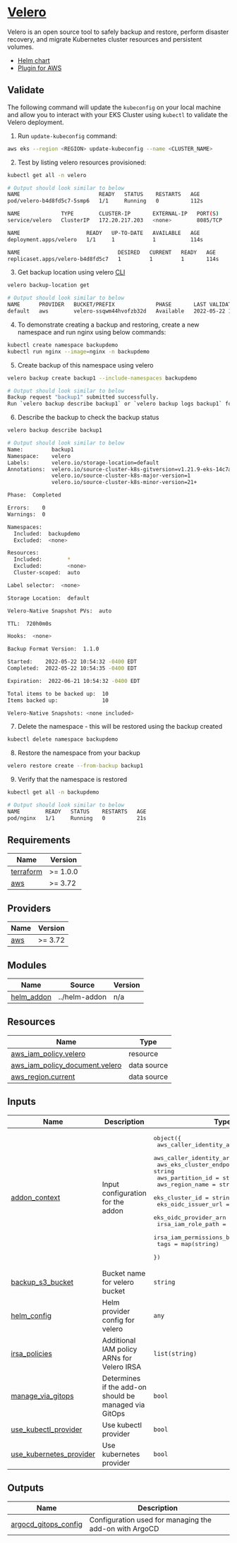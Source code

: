 # [Velero](https://velero.io/)

Velero is an open source tool to safely backup and restore, perform disaster recovery, and migrate Kubernetes cluster resources and persistent volumes.

- [Helm chart](https://github.com/vmware-tanzu/helm-charts/tree/main/charts/velero)
- [Plugin for AWS](https://github.com/vmware-tanzu/velero-plugin-for-aws)

## Validate

The following command will update the `kubeconfig` on your local machine and allow you to interact with your EKS Cluster using `kubectl` to validate the Velero deployment.

1. Run `update-kubeconfig` command:

```bash
aws eks --region <REGION> update-kubeconfig --name <CLUSTER_NAME>
```

2. Test by listing velero resources provisioned:

```bash
kubectl get all -n velero

# Output should look similar to below
NAME                         READY   STATUS    RESTARTS   AGE
pod/velero-b4d8fd5c7-5smp6   1/1     Running   0          112s

NAME             TYPE        CLUSTER-IP       EXTERNAL-IP   PORT(S)    AGE
service/velero   ClusterIP   172.20.217.203   <none>        8085/TCP   114s

NAME                     READY   UP-TO-DATE   AVAILABLE   AGE
deployment.apps/velero   1/1     1            1           114s

NAME                               DESIRED   CURRENT   READY   AGE
replicaset.apps/velero-b4d8fd5c7   1         1         1       114s
```

3. Get backup location using velero [CLI](https://velero.io/docs/v1.8/basic-install/#install-the-cli)

```bash
velero backup-location get

# Output should look similar to below
NAME      PROVIDER   BUCKET/PREFIX             PHASE       LAST VALIDATED                  ACCESS MODE   DEFAULT
default   aws        velero-ssqwm44hvofzb32d   Available   2022-05-22 10:53:26 -0400 EDT   ReadWrite     true
```

4. To demonstrate creating a backup and restoring, create a new namespace and run nginx using below commands:

```bash
kubectl create namespace backupdemo
kubectl run nginx --image=nginx -n backupdemo
```

5. Create backup of this namespace using velero

```bash
velero backup create backup1 --include-namespaces backupdemo

# Output should look similar to below
Backup request "backup1" submitted successfully.
Run `velero backup describe backup1` or `velero backup logs backup1` for more details.
```

6. Describe the backup to check the backup status

```bash
velero backup describe backup1

# Output should look similar to below
Name:         backup1
Namespace:    velero
Labels:       velero.io/storage-location=default
Annotations:  velero.io/source-cluster-k8s-gitversion=v1.21.9-eks-14c7a48
              velero.io/source-cluster-k8s-major-version=1
              velero.io/source-cluster-k8s-minor-version=21+

Phase:  Completed

Errors:    0
Warnings:  0

Namespaces:
  Included:  backupdemo
  Excluded:  <none>

Resources:
  Included:        *
  Excluded:        <none>
  Cluster-scoped:  auto

Label selector:  <none>

Storage Location:  default

Velero-Native Snapshot PVs:  auto

TTL:  720h0m0s

Hooks:  <none>

Backup Format Version:  1.1.0

Started:    2022-05-22 10:54:32 -0400 EDT
Completed:  2022-05-22 10:54:35 -0400 EDT

Expiration:  2022-06-21 10:54:32 -0400 EDT

Total items to be backed up:  10
Items backed up:              10

Velero-Native Snapshots: <none included>
```

7. Delete the namespace - this will be restored using the backup created

```bash
kubectl delete namespace backupdemo
```

8. Restore the namespace from your backup

```bash
velero restore create --from-backup backup1
```

9. Verify that the namespace is restored

```bash
kubectl get all -n backupdemo

# Output should look similar to below
NAME        READY   STATUS    RESTARTS   AGE
pod/nginx   1/1     Running   0          21s
```

<!-- BEGINNING OF PRE-COMMIT-TERRAFORM DOCS HOOK -->
## Requirements

| Name | Version |
|------|---------|
| <a name="requirement_terraform"></a> [terraform](#requirement\_terraform) | >= 1.0.0 |
| <a name="requirement_aws"></a> [aws](#requirement\_aws) | >= 3.72 |

## Providers

| Name | Version |
|------|---------|
| <a name="provider_aws"></a> [aws](#provider\_aws) | >= 3.72 |

## Modules

| Name | Source | Version |
|------|--------|---------|
| <a name="module_helm_addon"></a> [helm\_addon](#module\_helm\_addon) | ../helm-addon | n/a |

## Resources

| Name | Type |
|------|------|
| [aws_iam_policy.velero](https://registry.terraform.io/providers/hashicorp/aws/latest/docs/resources/iam_policy) | resource |
| [aws_iam_policy_document.velero](https://registry.terraform.io/providers/hashicorp/aws/latest/docs/data-sources/iam_policy_document) | data source |
| [aws_region.current](https://registry.terraform.io/providers/hashicorp/aws/latest/docs/data-sources/region) | data source |

## Inputs

| Name | Description | Type | Default | Required |
|------|-------------|------|---------|:--------:|
| <a name="input_addon_context"></a> [addon\_context](#input\_addon\_context) | Input configuration for the addon | <pre>object({<br>    aws_caller_identity_account_id = string<br>    aws_caller_identity_arn        = string<br>    aws_eks_cluster_endpoint       = string<br>    aws_partition_id               = string<br>    aws_region_name                = string<br>    eks_cluster_id                 = string<br>    eks_oidc_issuer_url            = string<br>    eks_oidc_provider_arn          = string<br>    irsa_iam_role_path             = string<br>    irsa_iam_permissions_boundary  = string<br>    tags                           = map(string)<br>  })</pre> | n/a | yes |
| <a name="input_backup_s3_bucket"></a> [backup\_s3\_bucket](#input\_backup\_s3\_bucket) | Bucket name for velero bucket | `string` | `""` | no |
| <a name="input_helm_config"></a> [helm\_config](#input\_helm\_config) | Helm provider config for velero | `any` | `{}` | no |
| <a name="input_irsa_policies"></a> [irsa\_policies](#input\_irsa\_policies) | Additional IAM policy ARNs for Velero IRSA | `list(string)` | `[]` | no |
| <a name="input_manage_via_gitops"></a> [manage\_via\_gitops](#input\_manage\_via\_gitops) | Determines if the add-on should be managed via GitOps | `bool` | `false` | no |
| <a name="input_use_kubectl_provider"></a> [use\_kubectl\_provider](#input\_use\_kubectl\_provider) | Use kubectl provider | `bool` | `false` | no |
| <a name="input_use_kubernetes_provider"></a> [use\_kubernetes\_provider](#input\_use\_kubernetes\_provider) | Use kubernetes provider | `bool` | `true` | no |

## Outputs

| Name | Description |
|------|-------------|
| <a name="output_argocd_gitops_config"></a> [argocd\_gitops\_config](#output\_argocd\_gitops\_config) | Configuration used for managing the add-on with ArgoCD |
<!-- END OF PRE-COMMIT-TERRAFORM DOCS HOOK -->
